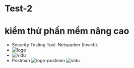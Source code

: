 # Test-2
# kiểm thử phần mềm nâng cao 
- Security Testing Tool: Netsparker (Invicti).
- ![logo](https://avatars.githubusercontent.com/u/2313078?s=280&v=4)
- ![vidu](https://i0.wp.com/en.lbsite.org/wp-content/uploads/2022/12/Netsparker.jpg)
- Postman
  ![logo-postman](https://static-xf1.vietnix.vn/wp-content/uploads/2022/06/postman-la-gi-1.webp)
  ![vidu](https://voyager.postman.com/screen/postman-product-screen-05-2023.svg)
